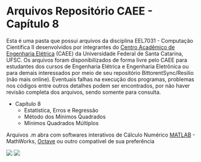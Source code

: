 # Arquivos Repositório CAEE - Capítulo 8
Esta é uma pasta que possui arquivos da disciplina EEL7031 - Computação Científica II desenvolvidos por integrantes do [Centro Acadêmico de Engenharia Elétrica](https://www.facebook.com/caee.ufsc) (CAEE) da Universidade Federal de Santa Catarina, UFSC.
Os arquivos foram disponibilizados de forma livre pelo CAEE para estudantes dos cursos de Engenharia Elétrica e Engenharia Eletrônica ou para demais interessados por meio de seu repositório BittorentSync/Resilio (não mais online).
Eventuais falhas na execução dos programas, problemas nos códigos entre outros detalhes podem ser encontrados, por não haver revisão completa dos arquivos, sendo somente para consulta.

- Capítulo 8
  - Estatística, Erros e Regressão
  - Método dos Mínimos Quadrados
  - Mínimos Quadrados Múltiplos

Arquivos .m abra com softwares interativos de Cálculo Numérico [MATLAB](https://www.mathworks.com/products/matlab.html) - MathWorks, [Octave](https://www.gnu.org/software/octave/) ou outro compatível de sua preferência
  
  ![](http://www.peteletrica.uff.br/wp-content/uploads/2013/04/physics_tools_matlab.jpg)
  ![](https://www.gnu.org/software/octave/img/octave-logo.svg)
